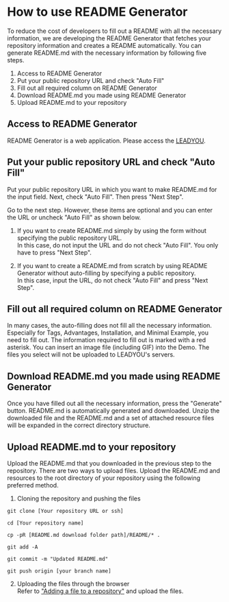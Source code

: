 # How to use README Generator

To reduce the cost of developers to fill out a README with all the necessary information, we are developing the README Generator that fetches your repository information and creates a README automatically.
You can generate README.md with the necessary information by following five steps.

1. Access to README Generator
2. Put your public repository URL and check "Auto Fill"
3. Fill out all required column on README Generator
4. Download README.md you made using README Generator
5. Upload README.md to your repository

## Access to README Generator

README Generator is a web application.
Please access the [LEADYOU](/).

## Put your public repository URL and check "Auto Fill"

Put your public repository URL in which you want to make README.md for the input field.
Next, check "Auto Fill".
Then press "Next Step".

Go to the next step.
However, these items are optional and you can enter the URL or uncheck "Auto Fill" as shown below.

1. If you want to create README.md simply by using the form without specifying the public repository URL.<br />
   In this case, do not input the URL and do not check "Auto Fill".
   You only have to press "Next Step".

2. If you want to create a README.md from scratch by using README Generator without auto-filling by specifying a public repository.<br />
   In this case, input the URL, do not check "Auto Fill" and press "Next Step".

## Fill out all required column on README Generator

In many cases, the auto-filling does not fill all the necessary information.
Especially for Tags, Advantages, Installation, and Minimal Example, you need to fill out.
The information required to fill out is marked with a red asterisk.
You can insert an image file (including GIF) into the Demo.
The files you select will not be uploaded to LEADYOU's servers.

## Download README.md you made using README Generator

Once you have filled out all the necessary information, press the "Generate" button.
README.md is automatically generated and downloaded.
Unzip the downloaded file and the README.md and a set of attached resource files will be expanded in the correct directory structure.

## Upload README.md to your repository

Upload the README.md that you downloaded in the previous step to the repository.
There are two ways to upload files.
Upload the README.md and resources to the root directory of your repository using the following preferred method.

1. Cloning the repository and pushing the files

```
git clone [Your repository URL or ssh]

cd [Your repository name]

cp -pR [README.md download folder path]/README/* .

git add -A

git commit -m "Updated README.md"

git push origin [your branch name]
```

2. Uploading the files through the browser<br />
   Refer to ["Adding a file to a repository"](https://docs.github.com/en/github/managing-files-in-a-repository/adding-a-file-to-a-repository) and upload the files.
